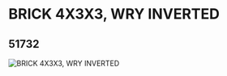 # BRICK 4X3X3, WRY INVERTED
## 51732
![BRICK 4X3X3, WRY INVERTED](https://lc-www-live-s.legocdn.com/media/bricks/5/2/4249085.jpg)
